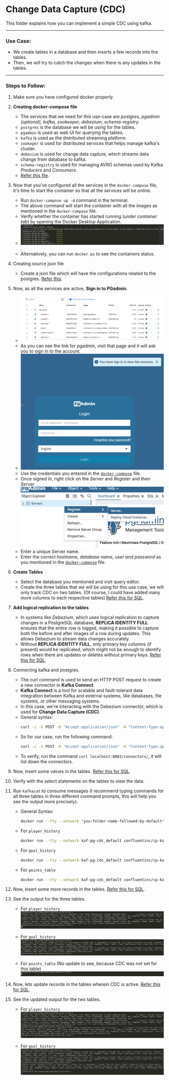 # Change Data Capture (CDC)

This folder explains how you can implement a simple CDC using kafka.

---

### Use Case: 

- We create tables in a database and then inserts a few records into the tables. 
- Then, we will try to catch the changes when there is any updates in the tables.

---

### Steps to Follow:

1. Make sure you have configured docker properly.

2. **Creating docker-compose file**
    - The services that we need for this use-case are *postgres, pgadmin (optional), kafka, zookeeper, debezium, schema-registry.* 
    - `postgres` is the database we will be using for the tables.
    - `pgadmin` is used as web UI for querying the tables.
    - `kafka` is used as the distributed streaming platform.
    - `zookeper` is used for distributed services that helps manage kafka's cluster.
    - `debezium` is used for change data capture, which streams data change from database to kafka.
    - `schema-registry` is used for managing AVRO schemas used by Kafka *Producers* and *Consumers*.
    - [Refer this file](https://github.com/RahulRoy-rsp/Kafka_On_Docker/blob/main/Use_Case_3/docker-compose.yml).

3. Now that you've configured all the services in the `docker-compose` file, it's time to start the container so that all the services will be online. 
    - Run `docker-compose up -d` command in the terminal.
    - The above command will start the container with all the images as mentioned in the `docker-compose` file.
    - Verify whether the container has started running (*under container tab*) by opening the Docker Desktop Application.
    - ![You can see the below output](images/cdc_container_up.png).
    - Alternatively, you can run `docker ps` to see the containers status.

4. Creating source json file
    - Create a json file which will have the configurations related to the postgres. [Refer this](https://github.com/RahulRoy-rsp/Kafka_On_Docker/blob/main/Use_Case_3/debezium_source.json).

5. Now, as all the services are active, **Sign in to PGadmin**.
    - ![Container kaf-pg-cdc](images/cdc-container.png)
    - As you can see the link for pgadmin, visit that page and it will ask you to sign in to the account.
    - ![Sign up pgadmin](images/pgadmin_signup.png)
    - Use the credentials you entered in the [`docker-compose`](https://github.com/RahulRoy-rsp/Kafka_On_Docker/blob/main/Use_Case_3/docker-compose.yml) file.
    - Once signed in, right click on the *Server* and *Register* and then *Server*
    ![register](images/pg_register.png)
    - Enter a unique Server name.
    - Enter the correct *hostname, database name, user and password* as you mentioned in the [`docker-compose`](https://github.com/RahulRoy-rsp/Kafka_On_Docker/blob/main/Use_Case_3/docker-compose.yml) file.

6. **Create Tables**
    - Select the database you mentioned and visit query editor.
    - Create the three tables that we will be using for this use case, we will only track CDC on two tables. (Of course, I could have added many more columns to each respective tables) [Refer this for SQL](https://github.com/RahulRoy-rsp/Kafka_On_Docker/blob/main/Use_Case_3/queries.sql).

7. **Add logical replication to the tables**
    - In systems like *Debezium*, which uses logical replication to capture changes in a PostgreSQL database, **REPLICA IDENTITY FULL** ensures that the entire row is logged, making it possible to capture both the before and after images of a row during updates. This allows Debezium to stream data changes accurately.
    - Without **REPLICA IDENTITY FULL**, only primary key columns (if present) would be replicated, which might not be enough to identify rows when there are updates or deletes without primary keys.
    [Refer this for SQL](https://github.com/RahulRoy-rsp/Kafka_On_Docker/blob/main/Use_Case_3/queries.sql).

8. Connecting kafka and postgres.
    - The curl command is used to send an HTTP POST request to create a new connector in **Kafka Connect**. 
    - **Kafka Connect** is a tool for scalable and fault-tolerant data integration between Kafka and external systems, like databases, file systems, or other messaging systems. 
    - In this case, we're interacting with the Debezium connector, which is used for **Change Data Capture (CDC)**.
    - General syntax: 
        ```bash
        curl -i -X POST -H "Accept:application/json" -H "Content-Type:application/json" link_of_the_connectors --data @the_source_json_file
        ```
    - So for our case, run the following command: 
        ```bash
        curl -i -X POST -H "Accept:application/json" -H "Content-Type:application/json" http://localhost:8083/connectors/ --data @debezium_source.json
        ```
    - To verify, run the command `curl localhost:8083/connectors/`, it will list down the connectors.

9. Now, insert some values in the tables. [Refer this for SQL](https://github.com/RahulRoy-rsp/Kafka_On_Docker/blob/main/Use_Case_3/queries.sql).

10. Verify with the select statements on the tables to view the data.

11. Run `kafkacat` to consume messages (I recommend typing commands for all three tables in three different command prompts, this will help you see the output more precisely).
    - General Syntax:
        ```bash
        docker run --tty --network *you-folder-name-followed-by-default* confluentinc/cp-kafkacat kafkacat -b kafka:9092 -C -s key=avro -s value=avro -r *schema-registry-link* -t *table-name-for-cdc*
        ```
    - For `player_history`
        ```bash
        docker run --tty --network kaf-pg-cdc_default confluentinc/cp-kafkacat kafkacat -b kafka:9092 -C -s key=avro -s value=avro -r http://schema-registry:8081 -t postgres.public.player_history
        ```
    - For `goal_history`
        ```bash
        docker run --tty --network kaf-pg-cdc_default confluentinc/cp-kafkacat kafkacat -b kafka:9092 -C -s key=avro -s value=avro -r http://schema-registry:8081 -t postgres.public.goal_history
        ```
    - For `points_table`
        ```bash
        docker run --tty --network kaf-pg-cdc_default confluentinc/cp-kafkacat kafkacat -b kafka:9092 -C -s key=avro -s value=avro -r http://schema-registry:8081 -t postgres.public.points_table
        ```
12. Now, insert some more records in the tables. [Refer this for SQL](https://github.com/RahulRoy-rsp/Kafka_On_Docker/blob/main/Use_Case_3/queries.sql).

13. See the output for the three tables.
    - For `player_history`
    ![player_history-1](images/player_history-1.png)

    - For `goal_history`
    ![goal_history-1](images/goal_history-1.png)

    - For `points_table` (No update to see, because CDC was not set for this table)
    ![points_table-1](images/points_table-1.png)

14. Now, lets update records in the tables wherein CDC is active. [Refer this for SQL](https://github.com/RahulRoy-rsp/Kafka_On_Docker/blob/main/Use_Case_3/queries.sql).

15. See the updated output for the two tables.
    - For `player_history`
    ![player_history-2](images/player_history-2.png)

    - For `goal_history`
    ![goal_history-2](images/goal_history-2.png)